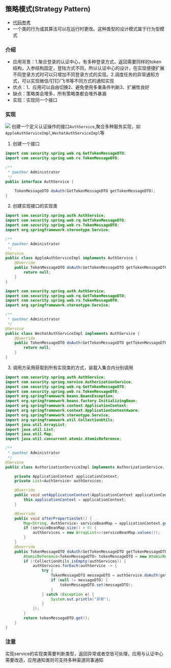 ## 策略模式(Strategy Pattern)
- [代码参考](https://gitee.com/allen_lv/java-advanced/tree/develop/)
- 一个类的行为或其算法可以在运行时更改。这种类型的设计模式属于行为型模式
### 介绍
- 应用背景：1.聚合登录的认证中心，有多种登录方式，返回需要同样的token结构，入参结构固定，登陆方式不同，所以认证中心的设计，在实现便捷扩展不同登录方式时可以只增加不同登录方式的实现。2.调度任务的异常通知方式，可以实现微信/钉钉/飞书等不同方式的通知实现
- 优点：1、应用可以自由切换2、避免使用多重条件判断3、扩展性良好
- 缺点：策略类会增多，所有策略类都会堆外暴漏
- 实现：实现同一个接口

### 实现
![](https://llhyoudao.oss-cn-shenzhen.aliyuncs.com/%E6%9C%89%E9%81%93%E4%BA%91/105.jpg)
创建一个定义认证操作的接口`AuthService`,聚合多种服务实现，如`AppleAuthServiceImpl`,`WechatAuthServiceImpl`等
1. 创建一个接口
```java
import com.security.spring.web.rq.GetTokenMessageDTO;
import com.security.spring.web.rs.TokenMessageDTO;

/**
 * @author Administrator
 */
public interface AuthService {

    TokenMessageDTO doAuth(GetTokenMessageDTO getTokenMessageDTO);
}

```
2. 创建实现接口的实现类
```java
import com.security.spring.auth.AuthService;
import com.security.spring.web.rq.GetTokenMessageDTO;
import com.security.spring.web.rs.TokenMessageDTO;
import org.springframework.stereotype.Service;

/**
 * @author Administrator
 */
@Service
public class AppleAuthServiceImpl implements AuthService {
    @Override
    public TokenMessageDTO doAuth(GetTokenMessageDTO getTokenMessageDTO) {
        return null;
    }
}
```

```java
import com.security.spring.auth.AuthService;
import com.security.spring.web.rq.GetTokenMessageDTO;
import com.security.spring.web.rs.TokenMessageDTO;
import org.springframework.stereotype.Service;

/**
 * @author Administrator
 */
@Service
public class WechatAuthServiceImpl implements AuthService {
    @Override
    public TokenMessageDTO doAuth(GetTokenMessageDTO getTokenMessageDTO) {
        return null;
    }
}
```
3. 调用方采用获取到所有实现类的方式，装载入集合内分别调用
```java
import com.security.spring.auth.AuthService;
import com.security.spring.service.AuthorizationService;
import com.security.spring.web.rq.GetTokenMessageDTO;
import com.security.spring.web.rs.TokenMessageDTO;
import org.springframework.beans.BeansException;
import org.springframework.beans.factory.InitializingBean;
import org.springframework.context.ApplicationContext;
import org.springframework.context.ApplicationContextAware;
import org.springframework.stereotype.Service;
import org.springframework.util.CollectionUtils;
import java.util.ArrayList;
import java.util.List;
import java.util.Map;
import java.util.concurrent.atomic.AtomicReference;

/**
 * @author Administrator
 */
@Service
public class AuthorizationServiceImpl implements AuthorizationService, ApplicationContextAware, InitializingBean {

    private ApplicationContext applicationContext;
    private List<AuthService> authServices;

    @Override
    public void setApplicationContext(ApplicationContext applicationContext) throws BeansException {
        this.applicationContext = applicationContext;
    }

    @Override
    public void afterPropertiesSet() {
        Map<String, AuthService> serviceBeanMap = applicationContext.getBeansOfType(AuthService.class);
        if (serviceBeanMap.size() > 0) {
            authServices = new ArrayList<>(serviceBeanMap.values());
        }
    }
    @Override
    public TokenMessageDTO doAuth(GetTokenMessageDTO getTokenMessageDTO) {
        AtomicReference<TokenMessageDTO> tokenMessageDTO = new AtomicReference<>(new TokenMessageDTO());
        if (!CollectionUtils.isEmpty(authServices)) {
            authServices.forEach(authService -> {
                try {
                    TokenMessageDTO messageDTO = authService.doAuth(getTokenMessageDTO);
                    if (null != messageDTO) {
                        tokenMessageDTO.set(messageDTO);
                    }
                } catch (Exception e) {
                    System.out.println("异常");
                }
            });
        }
        return tokenMessageDTO.get();
    }
}
```
### 注意
实现service的实现类需要判断类型，返回异常或者空皆可处理，应用与认证中心需要改造，应用通知类则可支持多种渠道同事通知